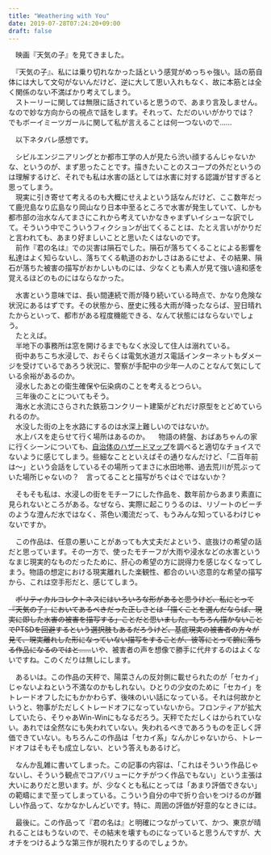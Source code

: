 ```yaml
---
title: "Weathering with You"
date: 2019-07-28T07:24:20+09:00
draft: false
---
```


　映画『天気の子』を見てきました。

　『天気の子』、私には乗り切れなかった話という感覚がめっちゃ強い。話の筋自体には大して文句がないんだけど、逆に大して思い入れもなく、故に本筋とは全く関係のない不満ばかり考えてしまう。  
　ストーリーに関しては無限に話されていると思うので、あまり言及しません。なので妙な方向からの視点で話をします。それって、ただのいいがかりでは？　でもボーイミーツガールに関して私が言えることは何一つないので……

　以下ネタバレ感想です。

<!-- more -->

　シビルエンジニアリングとか都市工学の人が見たら渋い顔するんじゃないかな、というのが、まず思ったことです。描きたいことのスコープの外だというのは理解するけど、それでも私は水害の話としては水害に対する認識が甘すぎると思ってしまう。  
　現実に引き寄せて考えるのも大概にせえよという話なんだけど、ここ数年だって鹿児島なり広島なり岡山なり日本中至るところで水害が発生していて、しかも都市部の治水なんてまさにこれから考えていかなきゃまずいイシューな訳でして。そういう中でこういうフィクションが出てくることは、たとえ言いがかりだと言われても、あまり好ましいことと思いたくはないのです。  
　前作『君の名は』での災害は隕石でした。隕石が落ちてくることによる影響を私達はよく知らないし、落ちてくる軌道のおかしさはあるにせよ、その結果、隕石が落ちた被害の描写がおかしいものには、少なくとも素人が見て強い違和感を覚えるほどのものにはならなかった。  

　水害という意味では、長い間連続で雨が降り続いている時点で、かなり危険な状況にあるはずです。その状態から、歴史に残る大雨が降ったならば、翌日晴れたからといって、都市がある程度機能できる、なんて状態にはならないでしょう。  
　たとえば。  
　半地下の事務所は窓を開けるまでもなく水没して住人は溺れている。  
　街中あちこち水浸しで、おそらくは電気水道ガス電話インターネットもダメージを受けているであろう状況に、警察が手配中の少年一人のことなんて気にしている余裕があるのか。  
　浸水したあとの衛生確保や伝染病のことを考えるとつらい。  
　三年後のことについてもそう。  
　海水と水流にさらされた鉄筋コンクリート建築がどれだけ原型をとどめていられるのか。  
　水没した街の上を水路にするのは水深上難しいのではないか。  
　水上バスを走らせて行く場所はあるのか。
　物語の終盤、おばあちゃんの家に行くシーンについても、[自治体のハザードマップ](http://www.city.itabashi.tokyo.jp/c_kurashi/009/009967.html )を調べると適切なチョイスでないように感じてしまう。些細なことといえばその通りなんだけど、「二百年前は〜」という会話をしているその場所ってまさに水田地帯、過去荒川が荒ぶっていた場所じゃないの？　言ってることと描写がちぐはぐではないか？

　そもそも私は、水浸しの街をモチーフにした作品を、数年前からあまり素直に見られないところがある。なぜなら、実際に起こりうるのは、リゾートのビーチのような澄んだ水ではなく、茶色い濁流だって、もうみんな知っているわけじゃないですか。

　この作品は、任意の悪いことがあっても大丈夫だよという、底抜けの希望の話だと思っています。その一方で、使ったモチーフが大雨や浸水などの水害というなまじ現実的なものだったために、肝心の希望の方に説得力を感じなくなってしまう。物語の想定における現実離れした楽観性、都合のいい恣意的な希望の描写から、これは空手形だと、感じてしまう。

　<s>ポリティカルコレクトネスにはいろいろな形があると思うけど、私にとって『天気の子』においてあるべきだった正しさとは「描くことを選んだならば、現実に即した水害の被害を描写する」ことだと思いました。もちろん描かないことでPTSDを回避するという選択肢もあるだろうけど、基底現実の被害者の方々が見て、現実離れした形になっていない描写をすることが、彼等にとって腑に落ちる作品になるのではと……</s>いや、被害者の声を想像で勝手に代弁するのはよくないですね。このくだりは無しにします。

　あるいは。この作品の天秤で、陽菜さんの反対側に載せられたのが「セカイ」じゃないよねという不満なのかもしれない。ひとりの少女のために「セカイ」をトレードオフしたにもかかわらず、後味のいい話になっている。それは何故かというと、物事がただしくトレードオフになっていないから。フロンティアが拡大していたら、そりゃあWin-Winにもなるだろう。天秤でただしくはかられていない。あれでは全然なにも失われていない。失われるべきであろうものを正しく評価できていない。もちろんこの作品は「セカイ系」なんかじゃないから、トレードオフはそもそも成立しない、という答えもあるけど。

　なんか乱雑に書いてしまった。この記事の内容は、「これはそういう作品じゃないし、そういう観点でコアバリューにケチがつく作品でもない」という主張は大いにありだと思います。が、少なくとも私にとっては「あまり評価できない」の範疇にまで至ってしまっている。こういう自分の中で折り合いをつけるのが難しい作品って、なかなかしんどいです。特に、周囲の評価が好意的なときには。

　最後に。この作品って『君の名は』と明確につながっていて、かつ、東京が晴れることはもうないので、その結末を壊すものになっていると思うんですが、大オチをつけるような第三作が現れたりするのでしょうか。